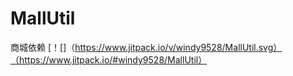 # MallUtil
商城依赖
[！[]（https://www.jitpack.io/v/windy9528/MallUtil.svg）（https://www.jitpack.io/#windy9528/MallUtil）
